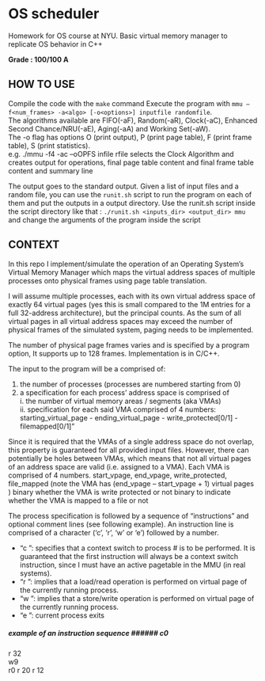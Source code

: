 # OS scheduler
Homework for OS course at NYU. Basic virtual memory manager to replicate OS behavior in C++

**Grade : 100/100 A**

## HOW TO USE
Compile the code with the ```make``` command
Execute the program with ```mmu –f<num_frames> -a<algo> [-o<options>] inputfile randomfile```.  
The algorithms available are FIFO(-aF), Random(-aR), Clock(-aC), Enhanced Second Chance/NRU(-aE), Aging(-aA) and Working Set(-aW).  
The -o flag has options O (print output), P (print page table), F (print frame table), S (print statistics).  
 e.g. ./mmu -f4 -ac –oOPFS infile rfile selects the Clock Algorithm and creates output for operations, final page table content and final frame table content and summary line

The output goes to the standard output.
Given a list of input files and a random file, you can use the ```runit.sh``` script to run the program on each of them and put the outputs in a output directory. Use the runit.sh script inside the script directory like that : ```./runit.sh <inputs_dir> <output_dir> mmu``` and change the arguments of the program inside the script


## CONTEXT
In this repo I implement/simulate the operation of an Operating System’s Virtual Memory Manager which maps the virtual address spaces of multiple processes onto physical frames using page table translation. 

I will assume multiple processes, each with its own virtual address space of exactly 64 virtual pages (yes this is small compared to the 1M entries for a full 32-address architecture), but the principal counts. As the sum of all virtual pages in all virtual address spaces may exceed the number of physical frames of the simulated system, paging needs to be implemented. 

The number of physical page frames varies and is specified by a program option, It supports up to 128 frames. Implementation is in C/C++.

The input to the program will be a comprised of:
1. the number of processes (processes are numbered starting from 0)
2. a specification for each process’ address space is comprised of  
    i. the number of virtual memory areas / segments (aka VMAs)  
    ii. specification for each said VMA comprised of 4 numbers:  
    starting_virtual_page - ending_virtual_page - write_protected[0/1] - filemapped[0/1]”

Since it is required that the VMAs of a single address space do not overlap, this property is guaranteed for all provided input files. However, there can potentially be holes between VMAs, which means that not all virtual pages of an address space are valid (i.e. assigned to a VMA). Each VMA is comprised of 4 numbers.
start_vpage, end_vpage, write_protected, file_mapped
(note the VMA has (end_vpage – start_vpage + 1) virtual pages ) binary whether the VMA is write protected or not
binary to indicate whether the VMA is mapped to a file or not

The process specification is followed by a sequence of “instructions” and optional comment lines (see following example). An instruction line is comprised of a character (‘c’, ‘r’, ‘w’ or ‘e’) followed by a number.
- “c <procid>”: specifies that a context switch to process #<procid> is to be performed. It is guaranteed that the first instruction will always be a context switch instruction, since I must have an active pagetable in the MMU (in real systems). 
- “r <vpage>”: implies that a load/read operation is performed on virtual page <vpage> of the currently running process.
- “w <vpage>”: implies that a store/write operation is performed on virtual page <vpage> of the currently running process. 
- “e <procid>”: current process exits

##### example of an instruction sequence ###### c0
  r 32  
  w9  
  r0 r 20 r 12
